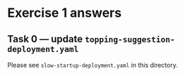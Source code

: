 # Exercise 1 answers

## Task 0 — update `topping-suggestion-deployment.yaml`

Please see `slow-startup-deployment.yaml` in this directory.
